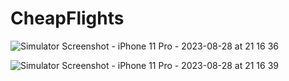 # CheapFlights

![Simulator Screenshot - iPhone 11 Pro - 2023-08-28 at 21 16 36](https://github.com/dartchuwak/CheapFlights/assets/109591126/aec6f1dc-568e-417d-bcf4-ba0280e50485)

![Simulator Screenshot - iPhone 11 Pro - 2023-08-28 at 21 16 39](https://github.com/dartchuwak/CheapFlights/assets/109591126/1739531a-c268-4687-ad0a-1b518809626e)
